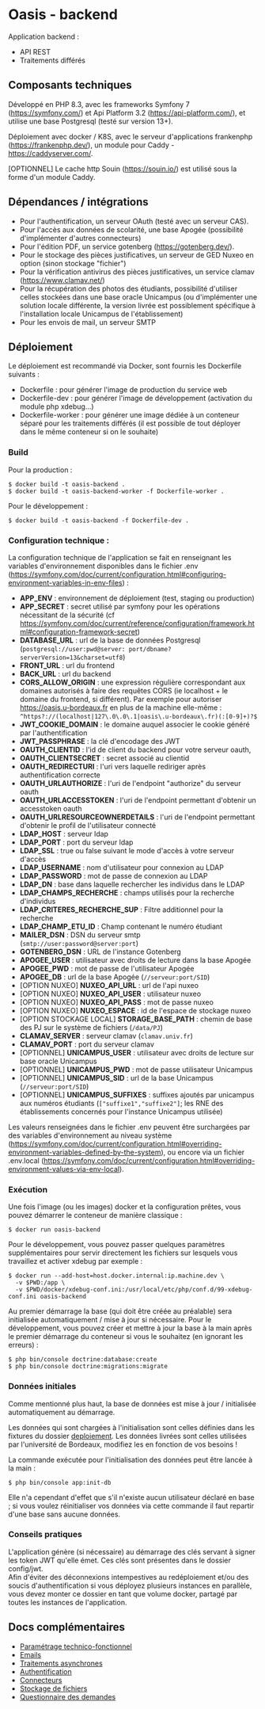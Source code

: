 # Oasis - backend

Application backend :

* API REST
* Traitements différés

## Composants techniques

Développé en PHP 8.3, avec les frameworks Symfony 7 (https://symfony.com/)
et Api Platform 3.2 (https://api-platform.com/), et utilise une base Postgresql (testé sur version 13+).

Déploiement avec docker / K8S, avec le serveur d'applications frankenphp (https://frankenphp.dev/),
un module pour Caddy - https://caddyserver.com/.

[OPTIONNEL] Le cache http Souin (https://souin.io/) est utilisé sous la forme d'un module Caddy.

## Dépendances / intégrations

* Pour l'authentification, un serveur OAuth (testé avec un serveur CAS).
* Pour l'accès aux données de scolarité, une base Apogée (possibilité d'implémenter d'autres connecteurs)
* Pour l'édition PDF, un service gotenberg (https://gotenberg.dev/).
* Pour le stockage des pièces justificatives, un serveur de GED Nuxeo en option (sinon stockage "fichier")
* Pour la vérification antivirus des pièces justificatives, un service clamav (https://www.clamav.net/)
* Pour la récupération des photos des étudiants, possibilité d'utiliser celles stockées
  dans une base oracle Unicampus (ou d'implémenter une solution locale différente, la version livrée est
  possiblement spécifique à l'installation locale Unicampus de l'établissement)
* Pour les envois de mail, un serveur SMTP

## Déploiement

Le déploiement est recommandé via Docker, sont fournis les Dockerfile suivants :

* Dockerfile : pour générer l'image de production du service web
* Dockerfile-dev : pour générer l'image de développement (activation du module php xdebug...)
* Dockerfile-worker : pour générer une image dédiée à un conteneur séparé pour les traitements
  différés (il est possible de tout déployer dans le même conteneur si on le souhaite)

### Build

Pour la production :

```
$ docker build -t oasis-backend .
$ docker build -t oasis-backend-worker -f Dockerfile-worker .
```

Pour le développement :

```
$ docker build -t oasis-backend -f Dockerfile-dev .
```

### Configuration technique :

La configuration technique de l'application se fait en renseignant les variables d'environnement
disponibles dans le fichier
.env (https://symfony.com/doc/current/configuration.html#configuring-environment-variables-in-env-files) :

* **APP_ENV** : environnement de déploiement (test, staging ou production)
* **APP_SECRET** : secret utilisé par symfony pour les opérations nécessitant de la
  sécurité (cf https://symfony.com/doc/current/reference/configuration/framework.html#configuration-framework-secret)
* **DATABASE_URL** : url de la base de données Postgresql (`postgresql://user:pwd@server:
  port/dbname?serverVersion=13&charset=utf8`)
* **FRONT_URL** : url du frontend
* **BACK_URL** : url du backend
* **CORS_ALLOW_ORIGIN** : une expression régulière correspondant aux domaines autorisés à faire des
  requêtes CORS (ie localhost + le domaine du frontend, si différent). Par exemple pour
  autoriser https://oasis.u-bordeaux.fr
  en plus de la machine elle-même : `^https?://(localhost|127\.0\.0\.1|oasis\.u-bordeaux\.fr)(:[0-9]+)?$`
* **JWT_COOKIE_DOMAIN** : le domaine auquel associer le cookie généré par l'authentification
* **JWT_PASSPHRASE** : la clé d'encodage des JWT
* **OAUTH_CLIENTID** : l'id de client du backend pour votre serveur oauth,
* **OAUTH_CLIENTSECRET** : secret associé au clientid
* **OAUTH_REDIRECTURI** : l'uri vers laquelle rediriger après authentification correcte
* **OAUTH_URLAUTHORIZE** : l'uri de l'endpoint "authorize" du serveur oauth
* **OAUTH_URLACCESSTOKEN** : l'uri de l'endpoint permettant d'obtenir un accesstoken oauth
* **OAUTH_URLRESOURCEOWNERDETAILS** : l'uri de l'endpoint permettant d'obtenir le profil de l'utilisateur connecté
* **LDAP_HOST** : serveur ldap
* **LDAP_PORT** : port du serveur ldap
* **LDAP_SSL** : true ou false suivant le mode d'accès à votre serveur d'accès
* **LDAP_USERNAME** : nom d'utilisateur pour connexion au LDAP
* **LDAP_PASSWORD** : mot de passe de connexion au LDAP
* **LDAP_DN** : base dans laquelle rechercher les individus dans le LDAP
* **LDAP_CHAMPS_RECHERCHE** : champs utilisés pour la recherche d'individus
* **LDAP_CRITERES_RECHERCHE_SUP** : Filtre additionnel pour la recherche
* **LDAP_CHAMP_ETU_ID** : Champ contenant le numéro étudiant
* **MAILER_DSN** : DSN du serveur smtp (`smtp://user:password@server:port`)
* **GOTENBERG_DSN** : URL de l'instance Gotenberg
* **APOGEE_USER** : utilisateur avec droits de lecture dans la base Apogée
* **APOGEE_PWD** : mot de passe de l'utilisateur Apogée
* **APOGEE_DB** : url de la base Apogée (`//serveur:port/SID`)
* [OPTION NUXEO] **NUXEO_API_URL** : url de l'api nuxeo
* [OPTION NUXEO] **NUXEO_API_USER** : utilisateur nuxeo
* [OPTION NUXEO] **NUXEO_API_PASS** : mot de passe nuxeo
* [OPTION NUXEO] **NUXEO_ESPACE** : id de l'espace de stockage nuxeo
* [OPTION STOCKAGE LOCAL] **STORAGE_BASE_PATH** : chemin de base des PJ sur le système de fichiers (`/data/PJ`)
* **CLAMAV_SERVER** : serveur clamav (`clamav.univ.fr`)
* **CLAMAV_PORT** : port du serveur clamav
* [OPTIONNEL] **UNICAMPUS_USER** : utilisateur avec droits de lecture sur base oracle Unicampus
* [OPTIONNEL] **UNICAMPUS_PWD** : mot de passe utilisateur Unicampus
* [OPTIONNEL] **UNICAMPUS_SID** : url de la base Unicampus (`//serveur:port/SID`)
* [OPTIONNEL] **UNICAMPUS_SUFFIXES** : suffixes ajoutés par unicampus aux numéros étudiants (`["suffixe1","suffixe2"]`;
  les RNE des établissements concernés pour l'instance Unicampus utilisée)

Les valeurs renseignées dans le fichier .env peuvent être surchargées par des variables d'environnement au niveau
système (https://symfony.com/doc/current/configuration.html#overriding-environment-variables-defined-by-the-system), ou
encore via un fichier
.env.local (https://symfony.com/doc/current/configuration.html#overriding-environment-values-via-env-local).

### Exécution

Une fois l'image (ou les images) docker et la configuration prêtes, vous pouvez démarrer le conteneur de manière
classique :

```
$ docker run oasis-backend
```

Pour le développement, vous pouvez passer quelques paramètres supplémentaires pour servir directement les fichiers sur
lesquels vous travaillez et activer xdebug par exemple :

```
$ docker run --add-host=host.docker.internal:ip.machine.dev \
  -v $PWD:/app \ 
  -v $PWD/docker/xdebug-conf.ini:/usr/local/etc/php/conf.d/99-xdebug-conf.ini oasis-backend
```

Au premier démarrage la base (qui doit être créée au préalable) sera initialisée automatiquement / mise à jour si
nécessaire.
Pour le développement, vous pouvez créer et mettre à jour la base à la main après le premier démarrage du conteneur si
vous le souhaitez (en ignorant les erreurs) :

```
$ php bin/console doctrine:database:create
$ php bin/console doctrine:migrations:migrate
```

### Données initiales

Comme mentionné plus haut, la base de données est mise à jour / initialisée automatiquement au démarrage.

Les données qui sont chargées à l'initialisation sont celles définies dans les fixtures du
dossier [deploiement](../../backend/fixtures/deploiement). Les données livrées sont celles utilisées par l'université de
Bordeaux, modifiez les en fonction de vos besoins !

La commande exécutée pour l'initialisation des données peut être lancée à la main :

```
$ php bin/console app:init-db
```

Elle n'a cependant d'effet que s'il n'existe aucun utilisateur déclaré en base ; si vous voulez réinitialiser vos
données via cette commande il faut repartir d'une base sans aucune données.

### Conseils pratiques

L'application génère (si nécessaire) au démarrage des clés servant à signer les token JWT qu'elle émet. Ces clés sont
présentes dans le dossier config/jwt.  
Afin d'éviter des déconnexions intempestives au redéploiement et/ou des soucis d'authentification si vous déployez
plusieurs instances en parallèle, vous devez monter ce dossier en tant que volume docker, partagé par toutes les
instances de l'application.

## Docs complémentaires

* [Paramétrage technico-fonctionnel](parametrage.md)
* [Emails](emails.md)
* [Traitements asynchrones](traitements_asynchrones.md)
* [Authentification](auth.md)
* [Connecteurs](connecteurs.md)
* [Stockage de fichiers](pieces_justificatives.md)
* [Questionnaire des demandes](questionnaires.md)